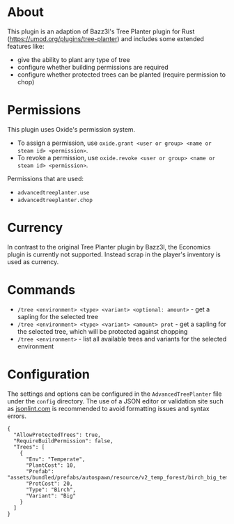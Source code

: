﻿# About
This plugin is an adaption of Bazz3l's Tree Planter plugin for Rust (https://umod.org/plugins/tree-planter) and includes some extended features like:

 - give the ability to plant any type of tree
 - configure whether building permissions are required
 - configure whether protected trees can be planted (require permission to chop)

# Permissions

This plugin uses Oxide's permission system.

 - To assign a permission, use `oxide.grant <user or group> <name or steam id> <permission>`.
 - To revoke a permission, use `oxide.revoke <user or group> <name or steam id> <permission>`.

Permissions that are used:
- `advancedtreeplanter.use`
- `advancedtreeplanter.chop`

# Currency
In contrast to the original Tree Planter plugin by Bazz3l, the Economics plugin is currently not supported. Instead scrap in the player's inventory is used as currency.
# Commands

 - `/tree <environment> <type> <variant> <optional: amount>` - get a sapling for the selected tree
 - `/tree <environment> <type> <variant> <amount> prot` - get a sapling for the selected tree, which will be protected against chopping
 - `/tree <environment>` - list all available trees and variants for the selected environment

# Configuration
The settings and options can be configured in the `AdvancedTreePlanter` file under the `config` directory. The use of a JSON editor or validation site such as [jsonlint.com](https://jsonlint.com/) is recommended to avoid formatting issues and syntax errors.

    {
      "AllowProtectedTrees": true,
      "RequireBuildPermission": false,
      "Trees": [
        {
          "Env": "Temperate",
          "PlantCost": 10,
          "Prefab": "assets/bundled/prefabs/autospawn/resource/v2_temp_forest/birch_big_temp.prefab",
          "ProtCost": 20,
          "Type": "Birch",
          "Variant": "Big"
        }
      ]
    }

